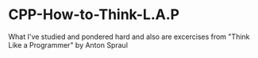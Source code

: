 # CPP-How-to-Think-L.A.P

What I've studied and pondered hard and also are excercises from "Think Like a Programmer" by Anton Spraul
